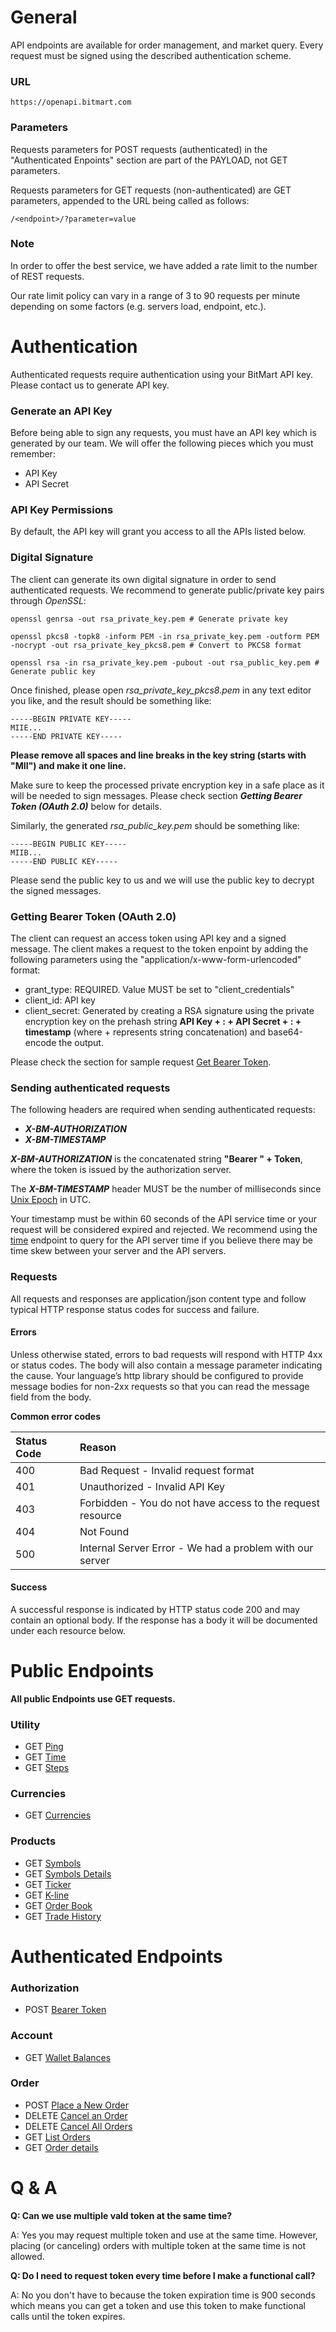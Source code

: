 # General

API endpoints are available for order management, and market query. Every request must be signed using the described authentication scheme.

### URL

```
https://openapi.bitmart.com
```

### Parameters

Requests parameters for POST requests \(authenticated\) in the "Authenticated Enpoints" section are part of the PAYLOAD, not GET parameters.

Requests parameters for GET requests \(non-authenticated\) are GET parameters, appended to the URL being called as follows:

```
/<endpoint>/?parameter=value
```

### Note

In order to offer the best service, we have added a rate limit to the number of REST requests.

Our rate limit policy can vary in a range of 3 to 90 requests per minute depending on some factors \(e.g. servers load, endpoint, etc.\).



# Authentication

Authenticated requests require authentication using your BitMart API key. Please contact us to generate API key.

### Generate an API Key

Before being able to sign any requests, you must have an API key which is generated by our team. We will offer the following pieces which you must remember:

* API Key
* API Secret

### API Key Permissions

By default, the API key will grant you access to all the APIs listed below.

### Digital Signature

The client can generate its own digital signature in order to send authenticated requests. We recommend to generate public/private key pairs through _OpenSSL_:

```shell
openssl genrsa -out rsa_private_key.pem # Generate private key

openssl pkcs8 -topk8 -inform PEM -in rsa_private_key.pem -outform PEM -nocrypt -out rsa_private_key_pkcs8.pem # Convert to PKCS8 format

openssl rsa -in rsa_private_key.pem -pubout -out rsa_public_key.pem # Generate public key
```

Once finished, please open _rsa_private_key_pkcs8.pem_ in any text editor you like, and the result should be something like:

```
-----BEGIN PRIVATE KEY-----
MIIE...
-----END PRIVATE KEY-----
```

**Please remove all spaces and line breaks in the key string (starts with "MII") and make it one line.**

Make sure to keep the processed private encryption key in a safe place as it will be needed to sign messages. Please check section _**Getting Bearer Token (OAuth 2.0)**_ below for details.

Similarly, the generated _rsa_public_key.pem_ should be something like:
```
-----BEGIN PUBLIC KEY-----
MIIB...
-----END PUBLIC KEY-----
```

Please send the public key to us and we will use the public key to decrypt the signed messages.

### Getting Bearer Token (OAuth 2.0)

The client can request an access token using API key and a signed message. The client makes a request to the token enpoint by adding the following parameters using the "application/x-www-form-urlencoded" format:

* grant_type: REQUIRED. Value MUST be set to "client_credentials"
* client_id: API key
* client_secret: Generated by creating a RSA signature using the private encryption key on the prehash string **API Key + : + API Secret + : + timestamp** (where + represents string concatenation) and base64-encode the output.

Please check the section for sample request [Get Bearer Token](rest/authenticated/oauth.md).

### Sending authenticated requests

The following headers are required when sending authenticated requests:

* _**X-BM-AUTHORIZATION**_
* _**X-BM-TIMESTAMP**_

_**X-BM-AUTHORIZATION**_ is the concatenated string **"Bearer " + Token**, where the token is issued by the authorization server.

The _**X-BM-TIMESTAMP**_ header MUST be the number of milliseconds since [Unix Epoch](https://en.wikipedia.org/wiki/Unix_time) in UTC.

Your timestamp must be within 60 seconds of the API service time or your request will be considered expired and rejected. We recommend using the [time](rest/public/time.md) endpoint to query for the API server time if you believe there may be time skew between your server and the API servers.

### Requests

All requests and responses are application/json content type and follow typical HTTP response status codes for success and failure.

#### Errors

Unless otherwise stated, errors to bad requests will respond with HTTP 4xx or status codes. The body will also contain a message parameter indicating the cause. Your language’s http library should be configured to provide message bodies for non-2xx requests so that you can read the message field from the body.

**Common error codes**

| Status Code | Reason |
| :--- | :--- |
| 400 | Bad Request - Invalid request format |
| 401 | Unauthorized - Invalid API Key |
| 403 | Forbidden - You do not have access to the request resource |
| 404 | Not Found |
| 500 | Internal Server Error - We had a problem with our server |

#### Success

A successful response is indicated by HTTP status code 200 and may contain an optional body. If the response has a body it will be documented under each resource below.


# Public Endpoints

**All public Endpoints use GET requests.**

### Utility

* GET [Ping](rest/public/ping.md)
* GET [Time](rest/public/time.md)
* GET [Steps](rest/public/steps.md)

### Currencies

* GET [Currencies](rest/public/currencies.md)

### Products

* GET [Symbols](rest/public/symbols.md)
* GET [Symbols Details](rest/public/symbols_details.md)
* GET [Ticker](rest/public/ticker.md)
* GET [K-line](rest/public/kline.md)
* GET [Order Book](rest/public/order_book.md)
* GET [Trade History](rest/public/trades.md)


# Authenticated Endpoints

### Authorization

* POST [Bearer Token](rest/authenticated/oauth.md)

### Account

* GET [Wallet Balances](rest/authenticated/wallet_balances.md)

### Order

* POST [Place a New Order](rest/authenticated/post_order.md)
* DELETE [Cancel an Order](rest/authenticated/cancel_order.md)
* DELETE [Cancel All Orders](rest/authenticated/cancel_orders.md)
* GET [List Orders](rest/authenticated/user_orders.md)
* GET [Order details](rest/authenticated/order_details.md)

# Q & A

**Q: Can we use multiple vald token at the same time?**

A: Yes you may request multiple token and use at the same time. However, placing (or canceling) orders with multiple token at the same time is not allowed.

**Q: Do I need to request token every time before I make a functional call?**

A: No you don't have to because the token expiration time is 900 seconds which means you can get a token and use this token to make functional calls until the token expires.




